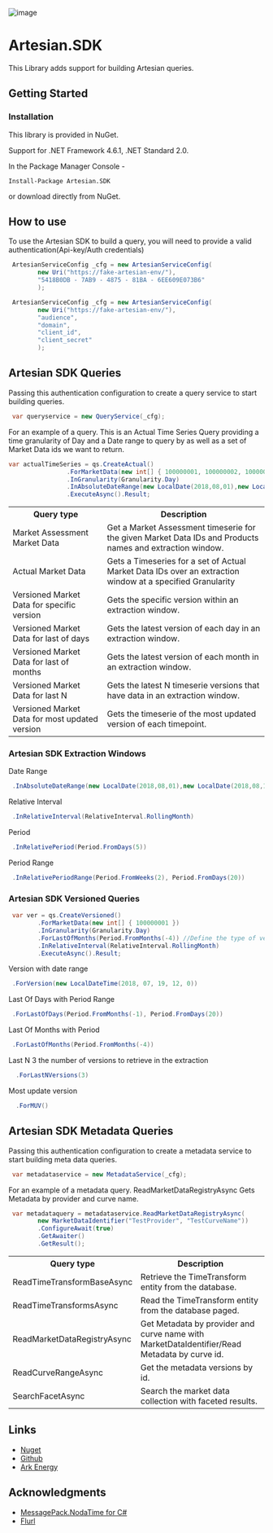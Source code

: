 ![image](http://www.ark-energy.eu/wp-content/uploads/ark-dark.png)
# Artesian.SDK

This Library adds support for building Artesian queries.

## Getting Started
### Installation
This library is provided in NuGet.

Support for .NET Framework 4.6.1, .NET Standard 2.0.

In the Package Manager Console -
```
Install-Package Artesian.SDK
```

or download directly from NuGet.

## How to use
To use the Artesian SDK to build a query, you will need to provide a valid authentication(Api-key/Auth credentials)
```csharp
 ArtesianServiceConfig _cfg = new ArtesianServiceConfig(
		new Uri("https://fake-artesian-env/"),
		"5418B0DB - 7AB9 - 4875 - 81BA - 6EE609E073B6"
		);

 ArtesianServiceConfig _cfg = new ArtesianServiceConfig(
		new Uri("https://fake-artesian-env/"),
		"audience",
		"domain",
		"client_id",
		"client_secret"
		);
```

## Artesian SDK Queries

Passing this authentication configuration to create a query service to start building queries.
```csharp
 var queryservice = new QueryService(_cfg);
```
For an example of a query. This is an Actual Time Series Query providing a time granularity of Day 
and a Date range to query by as well as a set of Market Data ids we want to return.
```csharp
var actualTimeSeries = qs.CreateActual()
                .ForMarketData(new int[] { 100000001, 100000002, 100000003 })
                .InGranularity(Granularity.Day)
                .InAbsoluteDateRange(new LocalDate(2018,08,01),new LocalDate(2018,08,10))
                .ExecuteAsync().Result;
```

<table>
  <tr><th>Query type</th><th>Description</th></tr>
  <tr><td>Market Assessment Market Data</td><td>Get a Market Assessment timeserie for the given Market Data IDs and Products names and extraction window.</td></tr>
  <tr><td>Actual Market Data</td><td>Gets a Timeseries for a set of Actual Market Data IDs over an extraction window at a specified Granularity</td></tr>
  <tr><td>Versioned Market Data for specific version</td><td>Gets the specific version within an extraction window.</td></tr>
  <tr><td>Versioned Market Data for last of days</td><td>Gets the latest version of each day in an extraction window.</td></tr>
  <tr><td>Versioned Market Data for last of months</td><td>Gets the latest version of each month in an extraction window.</td></tr>
  <tr><td>Versioned Market Data for last N</td><td>Gets the latest N timeserie versions that have data in an extraction window.</td></tr>
  <tr><td>Versioned Market Data for most updated version</td><td>Gets the timeserie of the most updated version of each timepoint.</td></tr>
</table>

### Artesian SDK Extraction Windows

Date Range
```csharp
 .InAbsoluteDateRange(new LocalDate(2018,08,01),new LocalDate(2018,08,10)
```
Relative Interval
```csharp
 .InRelativeInterval(RelativeInterval.RollingMonth)
```
Period
```csharp
 .InRelativePeriod(Period.FromDays(5))
```
Period Range
```csharp
 .InRelativePeriodRange(Period.FromWeeks(2), Period.FromDays(20))
```

### Artesian SDK Versioned Queries
```csharp
 var ver = qs.CreateVersioned()
		.ForMarketData(new int[] { 100000001 })
		.InGranularity(Granularity.Day)
		.ForLastOfMonths(Period.FromMonths(-4)) //Define the type of versioned query and provide an extraction time window
		.InRelativeInterval(RelativeInterval.RollingMonth)
		.ExecuteAsync().Result;
```
Version with date range
```csharp
 .ForVersion(new LocalDateTime(2018, 07, 19, 12, 0))
```
Last Of Days with Period Range
```csharp
 .ForLastOfDays(Period.FromMonths(-1), Period.FromDays(20))
```
Last Of Months with Period
```csharp
 .ForLastOfMonths(Period.FromMonths(-4))
```
Last N 3 the number of versions to retrieve in the extraction
```csharp
  .ForLastNVersions(3)
```
Most update version
```csharp
  .ForMUV()
```

## Artesian SDK Metadata Queries

Passing this authentication configuration to create a metadata service to start building meta data queries.
```csharp
 var metadataservice = new MetadataService(_cfg);
```
For an example of a metadata query. ReadMarketDataRegistryAsync Gets Metadata by provider and curve name.
```csharp
 var metadataquery = metadataservice.ReadMarketDataRegistryAsync(
		new MarketDataIdentifier("TestProvider", "TestCurveName"))
		.ConfigureAwait(true)
		.GetAwaiter()
		.GetResult();
```

<table>
  <tr><th>Query type</th><th>Description</th></tr>
  <tr><td>ReadTimeTransformBaseAsync</td><td>Retrieve the TimeTransform entity from the database.</td></tr>
  <tr><td>ReadTimeTransformsAsync</td><td>Read the TimeTransform entity from the database paged.</td></tr>
  <tr><td>ReadMarketDataRegistryAsync</td><td>Get Metadata by provider and curve name with MarketDataIdentifier/Read Metadata by curve id.</td></tr>
  <tr><td>ReadCurveRangeAsync</td><td>Get the metadata versions by id.</td></tr>
  <tr><td>SearchFacetAsync</td><td>Search the market data collection with faceted results.</td></tr>
</table>

## Links
* [Nuget](https://www.nuget.org/packages/Artesian.SDK/)
* [Github](https://github.com/ARKlab/Artesian.SDK)
* [Ark Energy](http://www.ark-energy.eu/)

## Acknowledgments
* [MessagePack.NodaTime for C#](https://github.com/ARKlab/MessagePack)
* [Flurl](https://flurl.io/docs/fluent-url/)
